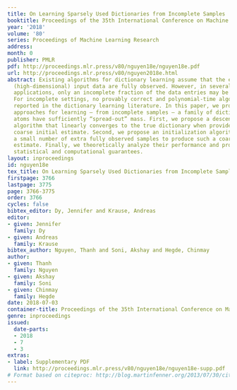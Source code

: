 ```yaml
---
title: On Learning Sparsely Used Dictionaries from Incomplete Samples
booktitle: Proceedings of the 35th International Conference on Machine Learning
year: '2018'
volume: '80'
series: Proceedings of Machine Learning Research
address: 
month: 0
publisher: PMLR
pdf: http://proceedings.mlr.press/v80/nguyen18e/nguyen18e.pdf
url: http://proceedings.mlr.press/v80/nguyen2018e.html
abstract: Existing algorithms for dictionary learning assume that the entries of the
  (high-dimensional) input data are fully observed. However, in several practical
  applications, only an incomplete fraction of the data entries may be available.
  For incomplete settings, no provably correct and polynomial-time algorithm has been
  reported in the dictionary learning literature. In this paper, we provide provable
  approaches for learning – from incomplete samples – a family of dictionaries whose
  atoms have sufficiently “spread-out” mass. First, we propose a descent-style iterative
  algorithm that linearly converges to the true dictionary when provided a sufficiently
  coarse initial estimate. Second, we propose an initialization algorithm that utilizes
  a small number of extra fully observed samples to produce such a coarse initial
  estimate. Finally, we theoretically analyze their performance and provide asymptotic
  statistical and computational guarantees.
layout: inproceedings
id: nguyen18e
tex_title: On Learning Sparsely Used Dictionaries from Incomplete Samples
firstpage: 3766
lastpage: 3775
page: 3766-3775
order: 3766
cycles: false
bibtex_editor: Dy, Jennifer and Krause, Andreas
editor:
- given: Jennifer
  family: Dy
- given: Andreas
  family: Krause
bibtex_author: Nguyen, Thanh and Soni, Akshay and Hegde, Chinmay
author:
- given: Thanh
  family: Nguyen
- given: Akshay
  family: Soni
- given: Chinmay
  family: Hegde
date: 2018-07-03
container-title: Proceedings of the 35th International Conference on Machine Learning
genre: inproceedings
issued:
  date-parts:
  - 2018
  - 7
  - 3
extras:
- label: Supplementary PDF
  link: http://proceedings.mlr.press/v80/nguyen18e/nguyen18e-supp.pdf
# Format based on citeproc: http://blog.martinfenner.org/2013/07/30/citeproc-yaml-for-bibliographies/
---
```


